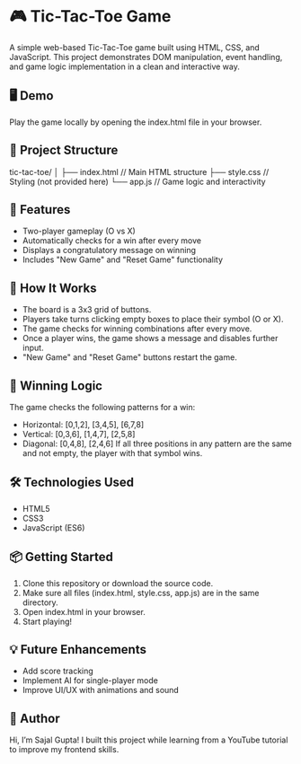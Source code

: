 # 🎮 Tic-Tac-Toe Game
A simple web-based Tic-Tac-Toe game built using HTML, CSS, and JavaScript. This project demonstrates DOM manipulation, event handling, and game logic implementation in a clean and interactive way.

## 🖥️ Demo
Play the game locally by opening the index.html file in your browser.

## 📁 Project Structure
tic-tac-toe/
│
├── index.html      // Main HTML structure
├── style.css       // Styling (not provided here)
└── app.js          // Game logic and interactivity

## 🚀 Features
* Two-player gameplay (O vs X)
* Automatically checks for a win after every move
* Displays a congratulatory message on winning
* Includes "New Game" and "Reset Game" functionality

## 🔧 How It Works
* The board is a 3x3 grid of buttons.
* Players take turns clicking empty boxes to place their symbol (O or X).
* The game checks for winning combinations after every move.
* Once a player wins, the game shows a message and disables further input.
* "New Game" and "Reset Game" buttons restart the game.

## 📜 Winning Logic
The game checks the following patterns for a win:
* Horizontal: [0,1,2], [3,4,5], [6,7,8]
* Vertical: [0,3,6], [1,4,7], [2,5,8]
* Diagonal: [0,4,8], [2,4,6]
If all three positions in any pattern are the same and not empty, the player with that symbol wins.

## 🛠️ Technologies Used
* HTML5
* CSS3
* JavaScript (ES6)

## 📦 Getting Started
1. Clone this repository or download the source code.
2. Make sure all files (index.html, style.css, app.js) are in the same directory.
3. Open index.html in your browser.
4. Start playing!

## 💡 Future Enhancements
* Add score tracking
* Implement AI for single-player mode
* Improve UI/UX with animations and sound

## 🙌 Author
Hi, I’m Sajal Gupta!
I built this project while learning from a YouTube tutorial to improve my frontend skills.
